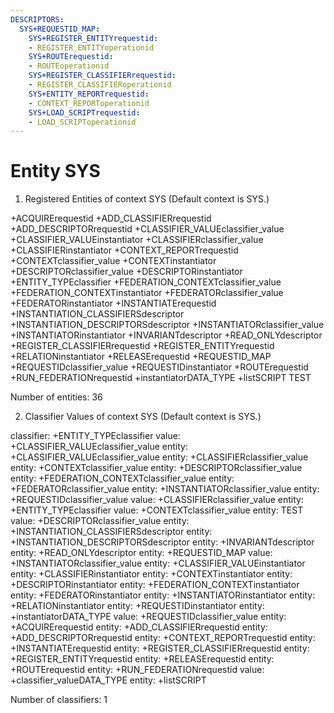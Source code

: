 ```yaml
---
DESCRIPTORS:
  SYS+REQUESTID_MAP:
    SYS+REGISTER_ENTITYrequestid:
    - REGISTER_ENTITYoperationid
    SYS+ROUTErequestid:
    - ROUTEoperationid
    SYS+REGISTER_CLASSIFIERrequestid:
    - REGISTER_CLASSIFIERoperationid
    SYS+ENTITY_REPORTrequestid:
    - CONTEXT_REPORToperationid
    SYS+LOAD_SCRIPTrequestid:
    - LOAD_SCRIPToperationid
---
```

# Entity SYS

1. Registered Entities of context SYS
(Default context is SYS.)

+ACQUIRErequestid
+ADD_CLASSIFIERrequestid
+ADD_DESCRIPTORrequestid
+CLASSIFIER_VALUEclassifier_value
+CLASSIFIER_VALUEinstantiator
+CLASSIFIERclassifier_value
+CLASSIFIERinstantiator
+CONTEXT_REPORTrequestid
+CONTEXTclassifier_value
+CONTEXTinstantiator
+DESCRIPTORclassifier_value
+DESCRIPTORinstantiator
+ENTITY_TYPEclassifier
+FEDERATION_CONTEXTclassifier_value
+FEDERATION_CONTEXTinstantiator
+FEDERATORclassifier_value
+FEDERATORinstantiator
+INSTANTIATErequestid
+INSTANTIATION_CLASSIFIERSdescriptor
+INSTANTIATION_DESCRIPTORSdescriptor
+INSTANTIATORclassifier_value
+INSTANTIATORinstantiator
+INVARIANTdescriptor
+READ_ONLYdescriptor
+REGISTER_CLASSIFIERrequestid
+REGISTER_ENTITYrequestid
+RELATIONinstantiator
+RELEASErequestid
+REQUESTID_MAP
+REQUESTIDclassifier_value
+REQUESTIDinstantiator
+ROUTErequestid
+RUN_FEDERATIONrequestid
+instantiatorDATA_TYPE
+listSCRIPT
TEST

Number of entities: 36

2. Classifier Values of context SYS
(Default context is SYS.)

classifier:    +ENTITY_TYPEclassifier
     value:        +CLASSIFIER_VALUEclassifier_value
    entity:            +CLASSIFIER_VALUEclassifier_value
    entity:            +CLASSIFIERclassifier_value
    entity:            +CONTEXTclassifier_value
    entity:            +DESCRIPTORclassifier_value
    entity:            +FEDERATION_CONTEXTclassifier_value
    entity:            +FEDERATORclassifier_value
    entity:            +INSTANTIATORclassifier_value
    entity:            +REQUESTIDclassifier_value
     value:        +CLASSIFIERclassifier_value
    entity:            +ENTITY_TYPEclassifier
     value:        +CONTEXTclassifier_value
    entity:            TEST
     value:        +DESCRIPTORclassifier_value
    entity:            +INSTANTIATION_CLASSIFIERSdescriptor
    entity:            +INSTANTIATION_DESCRIPTORSdescriptor
    entity:            +INVARIANTdescriptor
    entity:            +READ_ONLYdescriptor
    entity:            +REQUESTID_MAP
     value:        +INSTANTIATORclassifier_value
    entity:            +CLASSIFIER_VALUEinstantiator
    entity:            +CLASSIFIERinstantiator
    entity:            +CONTEXTinstantiator
    entity:            +DESCRIPTORinstantiator
    entity:            +FEDERATION_CONTEXTinstantiator
    entity:            +FEDERATORinstantiator
    entity:            +INSTANTIATORinstantiator
    entity:            +RELATIONinstantiator
    entity:            +REQUESTIDinstantiator
    entity:            +instantiatorDATA_TYPE
     value:        +REQUESTIDclassifier_value
    entity:            +ACQUIRErequestid
    entity:            +ADD_CLASSIFIERrequestid
    entity:            +ADD_DESCRIPTORrequestid
    entity:            +CONTEXT_REPORTrequestid
    entity:            +INSTANTIATErequestid
    entity:            +REGISTER_CLASSIFIERrequestid
    entity:            +REGISTER_ENTITYrequestid
    entity:            +RELEASErequestid
    entity:            +ROUTErequestid
    entity:            +RUN_FEDERATIONrequestid
     value:        +classifier_valueDATA_TYPE
    entity:            +listSCRIPT

Number of classifiers: 1

